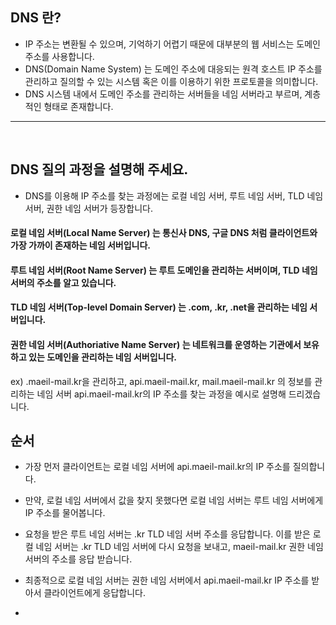 

## DNS 란?
- IP 주소는 변환될 수 있으며, 기억하기 어렵기 때문에 대부분의 웹 서비스는 도메인 주소를 사용합니다. 
- DNS(Domain Name System) 는 도메인 주소에 대응되는 원격 호스트 IP 주소를 관리하고 질의할 수 있는 시스템 혹은 이를 이용하기 위한 프로토콜을 의미합니다.
- DNS 시스템 내에서 도메인 주소를 관리하는 서버들을 네임 서버라고 부르며, 계층적인 형태로 존재합니다.

---

<br>



## DNS 질의 과정을 설명해 주세요.
- DNS를 이용해 IP 주소를 찾는 과정에는 로컬 네임 서버, 루트 네임 서버, TLD 네임 서버, 권한 네임 서버가 등장합니다.

#### 로컬 네임 서버(Local Name Server) 는 통신사 DNS, 구글 DNS 처럼 클라이언트와 가장 가까이 존재하는 네임 서버입니다.
#### 루트 네임 서버(Root Name Server) 는 루트 도메인을 관리하는 서버이며, TLD 네임 서버의 주소를 알고 있습니다.
#### TLD 네임 서버(Top-level Domain Server) 는 .com, .kr, .net을 관리하는 네임 서버입니다.
#### 권한 네임 서버(Authoriative Name Server) 는 네트워크를 운영하는 기관에서 보유하고 있는 도메인을 관리하는 네임 서버입니다. 
ex) .maeil-mail.kr을 관리하고, api.maeil-mail.kr, mail.maeil-mail.kr 의 정보를 관리하는 네임 서버 api.maeil-mail.kr의 IP 주소를 찾는 과정을 예시로 설명해 드리겠습니다.



## 순서
- 가장 먼저 클라이언트는 로컬 네임 서버에 api.maeil-mail.kr의 IP 주소를 질의합니다.
- 만약, 로컬 네임 서버에서 값을 찾지 못했다면 로컬 네임 서버는 루트 네임 서버에게 IP 주소를 물어봅니다.
- 요청을 받은 루트 네임 서버는 .kr TLD 네임 서버 주소를 응답합니다. 이를 받은 로컬 네임 서버는 .kr TLD 네임 서버에 다시 요청을 보내고, maeil-mail.kr 권한 네임 서버의 주소를 응답 받습니다.
- 최종적으로 로컬 네임 서버는 권한 네임 서버에서 api.maeil-mail.kr IP 주소를 받아서 클라이언트에게 응답합니다.

- <br>
